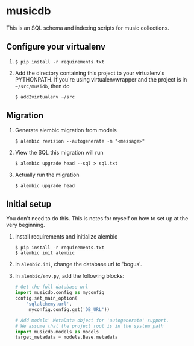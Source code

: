 # musicdb

This is an SQL schema and indexing scripts for music collections.

## Configure your virtualenv

1. `$ pip install -r requirements.txt`

1. Add the directory containing this project to your virtualenv's PYTHONPATH.
If you're using virtualenvwrapper and the project is in `~/src/musidb`, then do
    ```
    $ add2virtualenv ~/src
    ```

## Migration

1. Generate alembic migration from models
    ```
    $ alembic revision --autogenerate -m "<message>"
    ```

1. View the SQL this migration will run
    ```
    $ alembic upgrade head --sql > sql.txt
    ```

1. Actually run the migration
    ```
    $ alembic upgrade head
    ```

## Initial setup

You don't need to do this. This is notes for myself on how to set up at the very beginning.

1. Install requirements and initialize alembic

    ```
    $ pip install -r requirements.txt
    $ alembic init alembic
    ```

1. In `alembic.ini`, change the database url to 'bogus'.

1. In `alembic/env.py`, add the following blocks:
    ```python
    # Get the full database url
    import musicdb.config as myconfig
    config.set_main_option(
        'sqlalchemy.url',
         myconfig.config.get('DB_URL'))

    # Add models' MetaData object for 'autogenerate' support.
    # We assume that the project root is in the system path
    import musicdb.models as models
    target_metadata = models.Base.metadata
    ```

